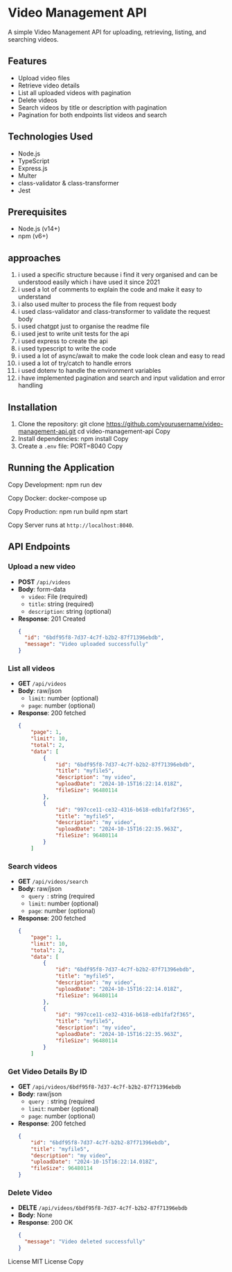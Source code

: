 # Video Management API

A simple Video Management API for uploading, retrieving, listing, and searching videos.

## Features

- Upload video files
- Retrieve video details
- List all uploaded videos with pagination
- Delete videos
- Search videos by title or description with pagination
- Pagination for both endpoints list videos and search

## Technologies Used

- Node.js
- TypeScript
- Express.js
- Multer
- class-validator & class-transformer
- Jest

## Prerequisites

- Node.js (v14+)
- npm (v6+)

## approaches

1. i used a specific structure because i find it very organised and can be understood easily which i have used it since 2021
2. i used a lot of comments to explain the code and make it easy to understand
3. i also used multer to process the file from request body
4. i used class-validator and class-transformer to validate the request body
5. i used chatgpt just to organise the readme file 
6. i used jest to write unit tests for the api
7. i used express to create the api
8. i used typescript to write the code
9. i used a lot of async/await to make the code look clean and easy to read
10. i used a lot of try/catch to handle errors
11. i used dotenv to handle the environment variables
12. i have implemented pagination and search and input validation and error handling

## Installation

1. Clone the repository:
git clone https://github.com/yourusername/video-management-api.git
cd video-management-api
Copy
2. Install dependencies:
npm install
Copy
3. Create a `.env` file:
PORT=8040
Copy
## Running the Application
Copy
Development:
npm run dev

Copy
Docker:
docker-compose up

Copy
Production:
npm run build
npm start

Copy
Server runs at `http://localhost:8040`.

## API Endpoints

### Upload a new video
- **POST** `/api/videos`
- **Body**: form-data
  - `video`: File (required)
  - `title`: string (required)
  - `description`: string (optional)
- **Response**: 201 Created
  ```json
  {
    "id": "6bdf95f8-7d37-4c7f-b2b2-87f71396ebdb",
    "message": "Video uploaded successfully"
  }

### List all videos
- **GET** `/api/videos`
- **Body**: raw/json
  - `limit`: number (optional)
  - `page`: number (optional)
- **Response**: 200 fetched
  ```json
  {
      "page": 1,
      "limit": 10,
      "total": 2,
      "data": [
          {
              "id": "6bdf95f8-7d37-4c7f-b2b2-87f71396ebdb",
              "title": "myfile5",
              "description": "my video",
              "uploadDate": "2024-10-15T16:22:14.018Z",
              "fileSize": 96480114
          },
          {
              "id": "997cce11-ce32-4316-b618-edb1faf2f365",
              "title": "myfile5",
              "description": "my video",
              "uploadDate": "2024-10-15T16:22:35.963Z",
              "fileSize": 96480114
          }
      ]

### Search videos
- **GET** `/api/videos/search`
- **Body**: raw/json
  - `query `: string (required
  - `limit`: number (optional)
  - `page`: number (optional)
- **Response**: 200 fetched
  ```json
  {
      "page": 1,
      "limit": 10,
      "total": 2,
      "data": [
          {
              "id": "6bdf95f8-7d37-4c7f-b2b2-87f71396ebdb",
              "title": "myfile5",
              "description": "my video",
              "uploadDate": "2024-10-15T16:22:14.018Z",
              "fileSize": 96480114
          },
          {
              "id": "997cce11-ce32-4316-b618-edb1faf2f365",
              "title": "myfile5",
              "description": "my video",
              "uploadDate": "2024-10-15T16:22:35.963Z",
              "fileSize": 96480114
          }
      ]

### Get Video Details By ID
- **GET** `/api/videos/6bdf95f8-7d37-4c7f-b2b2-87f71396ebdb`
- **Body**: raw/json
  - `query `: string (required
  - `limit`: number (optional)
  - `page`: number (optional)
- **Response**: 200 fetched
  ```json
  {
      "id": "6bdf95f8-7d37-4c7f-b2b2-87f71396ebdb",
      "title": "myfile5",
      "description": "my video",
      "uploadDate": "2024-10-15T16:22:14.018Z",
      "fileSize": 96480114
  }

### Delete Video
- **DELTE** `/api/videos/6bdf95f8-7d37-4c7f-b2b2-87f71396ebdb`
- **Body**: None
- **Response**: 200 OK
  ```json
  {
    "message": "Video deleted successfully"
  }


License
MIT License
Copy

